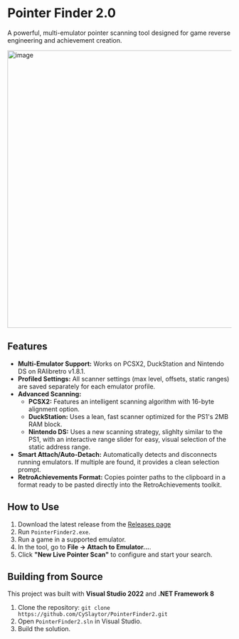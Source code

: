 # Pointer Finder 2.0

A powerful, multi-emulator pointer scanning tool designed for game reverse engineering and achievement creation.

<img width="968" height="624" alt="image" src="https://github.com/user-attachments/assets/913c86b3-b46a-46a3-ae77-f392c60499b9" />

## Features

*   **Multi-Emulator Support:** Works on PCSX2, DuckStation and Nintendo DS on RAlibretro v1.8.1.
*   **Profiled Settings:** All scanner settings (max level, offsets, static ranges) are saved separately for each emulator profile.
*   **Advanced Scanning:**
    *   **PCSX2:** Features an intelligent scanning algorithm with 16-byte alignment option.
    *   **DuckStation:** Uses a lean, fast scanner optimized for the PS1's 2MB RAM block.
    *   **Nintendo DS:** Uses a new scanning strategy, slighlty similar to the PS1, with an interactive range slider for easy, visual selection of the static address range.
*   **Smart Attach/Auto-Detach:** Automatically detects and disconnects running emulators. If multiple are found, it provides a clean selection prompt.
*   **RetroAchievements Format:** Copies pointer paths to the clipboard in a format ready to be pasted directly into the RetroAchievements toolkit.

## How to Use

1.  Download the latest release from the [Releases page](https://github.com/CySlaytor/PointerFinder2/releases/)
2.  Run `PointerFinder2.exe`.
3.  Run a game in a supported emulator.
4.  In the tool, go to **File -> Attach to Emulator...**.
5.  Click **"New Live Pointer Scan"** to configure and start your search.

## Building from Source

This project was built with **Visual Studio 2022** and **.NET Framework 8**

1.  Clone the repository: `git clone https://github.com/CySlaytor/PointerFinder2.git`
2.  Open `PointerFinder2.sln` in Visual Studio.
3.  Build the solution.
